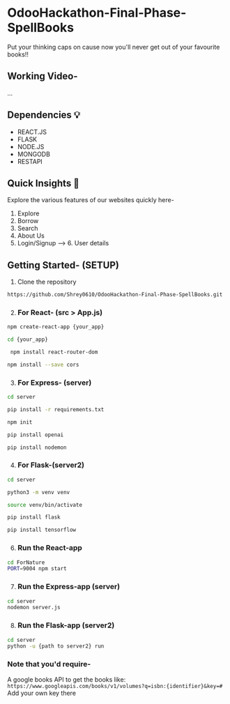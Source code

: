# OdooHackathon-Final-Phase-SpellBooks
Put your thinking caps on cause now you'll never get out of your favourite books!!

## Working Video-
...

## Dependencies 💡
- REACT.JS
- FLASK
- NODE.JS
- MONGODB
- RESTAPI


## Quick Insights 💪 

Explore the various features of our websites quickly here- 
1. Explore
2. Borrow
3. Search
4. About Us
5. Login/Signup --> 6. User details


## Getting Started- (SETUP)

1. Clone the repository
```bash
https://github.com/Shrey0610/OdooHackathon-Final-Phase-SpellBooks.git
```


2. ### For React- (src > App.js)
```bash
npm create-react-app {your_app}
```

```bash
cd {your_app}
```

```bash
 npm install react-router-dom
```


```bash
npm install --save cors
```

3. ### For Express- (server)
```bash
cd server
```

```bash
pip install -r requirements.txt
```

```bash
npm init
```

```bash
pip install openai
```

```bash
pip install nodemon
```

4. ### For Flask-(server2)
```bash
cd server
```

```bash
python3 -m venv venv
```

```bash
source venv/bin/activate
```

```bash
pip install flask
```


```bash
pip install tensorflow
```



6. ### Run the React-app
```bash
cd ForNature
PORT=9004 npm start
```


7. ### Run the Express-app (server)
```bash
cd server
nodemon server.js
```

8. ### Run the Flask-app (server2)
```bash
cd server
python -u {path to server2} run
```


### Note that you'd require- 
A google books API to get the books like: ``` https://www.googleapis.com/books/v1/volumes?q=isbn:{identifier}&key=# ```
Add your own key there



